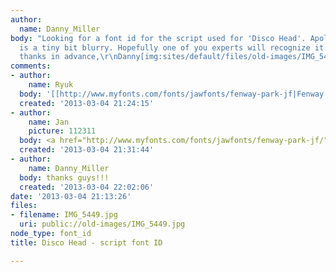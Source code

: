 ```yaml
---
author:
  name: Danny_Miller
body: "Looking for a font id for the script used for 'Disco Head'. Apologies the picture
  is a tiny bit blurry. Hopefully one of you experts will recognize it.\r\n\r\nMany
  thanks in advance,\r\nDanny[img:sites/default/files/old-images/IMG_5449_3910.jpg]"
comments:
- author:
    name: Ryuk
  body: '[[http://www.myfonts.com/fonts/jawfonts/fenway-park-jf|Fenway Park]]'
  created: '2013-03-04 21:24:15'
- author:
    name: Jan
    picture: 112311
  body: <a href="http://www.myfonts.com/fonts/jawfonts/fenway-park-jf/">Fenway Park</a>.
  created: '2013-03-04 21:31:44'
- author:
    name: Danny_Miller
  body: thanks guys!!!
  created: '2013-03-04 22:02:06'
date: '2013-03-04 21:13:26'
files:
- filename: IMG_5449.jpg
  uri: public://old-images/IMG_5449.jpg
node_type: font_id
title: Disco Head - script font ID

---
```

